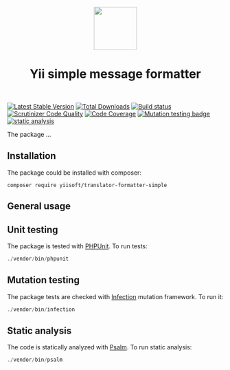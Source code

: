 <p align="center">
    <a href="https://github.com/yiisoft" target="_blank">
        <img src="https://github.com/yiisoft.png" height="100px">
    </a>
    <h1 align="center">Yii simple message formatter</h1>
    <br>
</p>

[![Latest Stable Version](https://poser.pugx.org/yiisoft/translator-formatter-simple/v/stable.png)](https://packagist.org/packages/yiisoft/translator-formatter-simple)
[![Total Downloads](https://poser.pugx.org/yiisoft/translator-formatter-simple/downloads.png)](https://packagist.org/packages/yiisoft/translator-formatter-simple)
[![Build status](https://github.com/yiisoft/translator-formatter-simple/workflows/build/badge.svg)](https://github.com/yiisoft/translator-formatter-simple/actions?query=workflow%3Abuild)
[![Scrutinizer Code Quality](https://scrutinizer-ci.com/g/yiisoft/translator-formatter-simple/badges/quality-score.png?b=master)](https://scrutinizer-ci.com/g/yiisoft/translator-formatter-simple/?branch=master)
[![Code Coverage](https://scrutinizer-ci.com/g/yiisoft/translator-formatter-simple/badges/coverage.png?b=master)](https://scrutinizer-ci.com/g/yiisoft/translator-formatter-simple/?branch=master)
[![Mutation testing badge](https://img.shields.io/endpoint?style=flat&url=https%3A%2F%2Fbadge-api.stryker-mutator.io%2Fgithub.com%2Fyiisoft%2Ftranslator-formatter-simple%2Fmaster)](https://dashboard.stryker-mutator.io/reports/github.com/yiisoft/translator-formatter-simple/master)
[![static analysis](https://github.com/yiisoft/translator-formatter-simple/workflows/static%20analysis/badge.svg)](https://github.com/yiisoft/translator-formatter-simple/actions?query=workflow%3A%22static+analysis%22)

The package ...

## Installation

The package could be installed with composer:

```
composer require yiisoft/translator-formatter-simple
```

## General usage


## Unit testing

The package is tested with [PHPUnit](https://phpunit.de/). To run tests:

```php
./vendor/bin/phpunit
```

## Mutation testing

The package tests are checked with [Infection](https://infection.github.io/) mutation framework. To run it:

```php
./vendor/bin/infection
```

## Static analysis

The code is statically analyzed with [Psalm](https://psalm.dev/). To run static analysis:

```php
./vendor/bin/psalm
```
